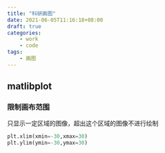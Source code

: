 ```yaml
---
title: "科研画图"
date: 2021-06-05T11:16:18+08:00
draft: true
categories:
    - work
    - code
tags:
    - 画图
---
```


## matlibplot

### 限制画布范围

只显示一定区域的图像，超出这个区域的图像不进行绘制

```python
plt.xlim(xmin=-30,xmax=30)
plt.ylim(ymin=-30,ymax=30)
```
